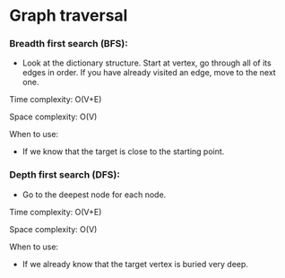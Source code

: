 # Graph traversal

### Breadth first search (BFS):
- Look at the dictionary structure. Start at vertex, go through all of its edges in order. If you have already visited an edge, move to the next one.

Time complexity: O(V+E)

Space complexity: O(V)

When to use:
- If we know that the target is close to the starting point.

### Depth first search (DFS):
- Go to the deepest node for each node.

Time complexity: O(V+E)

Space complexity: O(V)

When to use:
- If we already know that the target vertex is buried very deep.